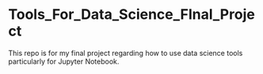 # Tools_For_Data_Science_FInal_Project
This repo is for my final project regarding how to use data science tools particularly for Jupyter Notebook.
